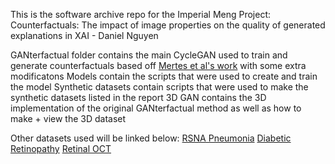 This is the software archive repo for the Imperial Meng Project: Counterfactuals: The impact of image properties on the quality of generated explanations in XAI - Daniel Nguyen


GANterfactual folder contains the main CycleGAN used to train and generate counterfactuals based off [Mertes et al's work](https://github.com/hcmlab/GANterfactual) with some extra modificatons
Models contain the scripts that were used to create and train the model
Synthetic datasets contain scripts that were used to make the synthetic datasets listed in the report
3D GAN contains the 3D implementation of the original GANterfactual method as well as how to make + view the 3D dataset

Other datasets used will be linked below:
[RSNA Pneumonia](https://www.kaggle.com/c/rsna-pneumonia-detection-challenge)
[Diabetic Retinopathy](https://www.kaggle.com/c/diabetic-retinopathy-detection)
[Retinal OCT](https://data.mendeley.com/datasets/rscbjbr9sj/2)
